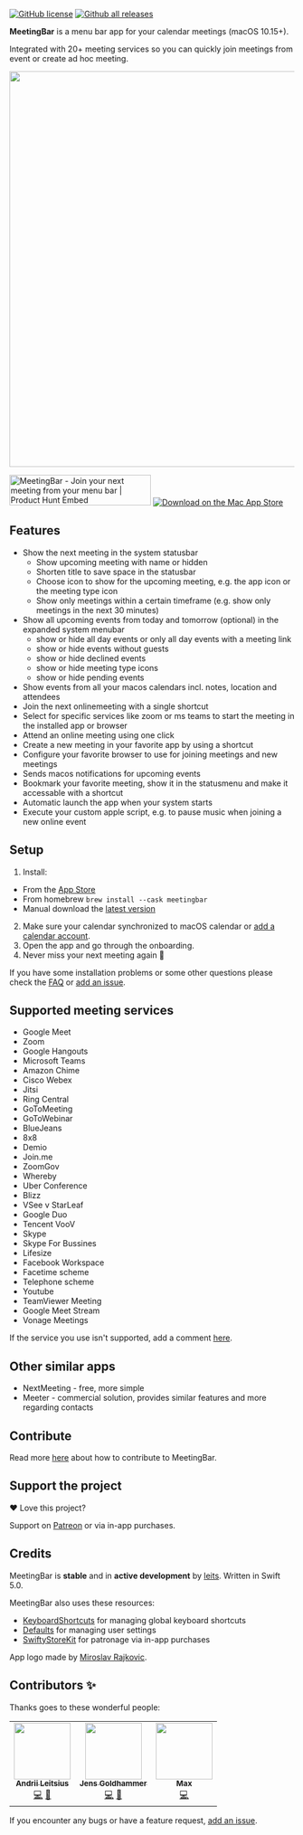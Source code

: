 [![GitHub license](https://img.shields.io/github/license/leits/MeetingBar.svg)](https://github.com/leits/MeetingBar/blob/master/LICENSE)
[![Github all releases](https://img.shields.io/github/downloads/leits/MeetingBar/total.svg)](https://GitHub.com/leits/MeetingBar/releases/)

**MeetingBar** is a menu bar app for your calendar meetings (macOS 10.15+).

Integrated with 20+ meeting services so you can quickly join meetings from event or create ad hoc meeting.

<img src="https://github.com/leits/MeetingBar/blob/master/screenshot.png" width="700">

<a href="https://www.producthunt.com/posts/meetingbar?utm_source=badge-featured&utm_medium=badge&utm_souce=badge-meetingbar" target="_blank"><img src="https://api.producthunt.com/widgets/embed-image/v1/featured.svg?post_id=203807&theme=light" alt="MeetingBar - Join your next meeting from your menu bar | Product Hunt Embed" style="width: 250px; height: 54px;" width="250px" height="54px" /></a>
[![Download on the Mac App Store](mas_badge.png)](https://apps.apple.com/us/app/id1532419400)

## Features

* Show the next meeting in the system statusbar
  * Show upcoming meeting with name or hidden
  * Shorten title to save space in the statusbar
  * Choose icon to show for the upcoming meeting, e.g. the app icon or the meeting type icon
  * Show only meetings within a certain timeframe (e.g. show only meetings in the next 30 minutes)
* Show all upcoming events from today and tomorrow (optional) in the expanded system menubar 
  * show or hide all day events or only all day events with a meeting link
  * show or hide events without guests
  * show or hide declined events
  * show or hide meeting type icons 
  * show or hide pending events
* Show events from all your macos calendars incl. notes, location and attendees
* Join the next onlinemeeting with a single shortcut
* Select for specific services like zoom or ms teams to start the meeting in the installed app or browser
* Attend an online meeting using one click
* Create a new meeting in your favorite app by using a shortcut
* Configure your favorite browser to use for joining meetings and new meetings
* Sends macos notifications for upcoming events
* Bookmark your favorite meeting, show it in the statusmenu and make it accessable with a shortcut
* Automatic launch the app when your system starts 
* Execute your custom apple script, e.g. to pause music when joining a new online event 

## Setup

1. Install:
  * From the [App Store](https://apps.apple.com/us/app/id1532419400)
  * From homebrew `brew install --cask meetingbar`
  * Manual download the [latest version](https://github.com/leits/MeetingBar/releases/latest/download/MeetingBar.dmg)
2. Make sure your calendar synchronized to macOS calendar or [add a calendar account](https://support.apple.com/guide/calendar/add-or-delete-calendar-accounts-icl4308d6701/mac).
3. Open the app and go through the onboarding.
4. Never miss your next meeting again :tada:

If you have some installation problems or some other questions please check the [FAQ](../../wiki/FAQ) or [add an issue](https://github.com/leits/MeetingBar/issues/new).

## Supported meeting services

* Google Meet
* Zoom
* Google Hangouts
* Microsoft Teams
* Amazon Chime
* Cisco Webex
* Jitsi
* Ring Central
* GoToMeeting
* GoToWebinar
* BlueJeans
* 8x8
* Demio
* Join.me
* ZoomGov
* Whereby
* Uber Conference
* Blizz
* VSee
v StarLeaf
* Google Duo
* Tencent VooV
* Skype
* Skype For Bussines
* Lifesize
* Facebook Workspace
* Facetime scheme
* Telephone scheme
* Youtube
* TeamViewer Meeting
* Google Meet Stream
* Vonage Meetings


If the service you use isn't supported, add a comment [here](https://github.com/leits/MeetingBar/discussions/108).


## Other similar apps

* NextMeeting - free, more simple
* Meeter - commercial solution, provides similar features and more regarding contacts

## Contribute

Read more [here](CONTRIBUTING.md) about how to contribute to MeetingBar.

## Support the project

❤️ Love this project?

Support on [Patreon](https://www.patreon.com/meetingbar) or via in-app purchases.

## Credits

MeetingBar is **stable** and in **active development** by [leits](https://github.com/leits). Written in Swift 5.0.

MeetingBar also uses these resources:
* [KeyboardShortcuts](https://github.com/sindresorhus/KeyboardShortcuts) for managing global keyboard shortcuts
* [Defaults](https://github.com/sindresorhus/Defaults) for managing user settings
* [SwiftyStoreKit](https://github.com/bizz84/SwiftyStoreKit) for patronage via in-app purchases

App logo made by [Miroslav Rajkovic](https://www.rajkovic.co/).

## Contributors ✨

Thanks goes to these wonderful people:

<!-- ALL-CONTRIBUTORS-LIST:START - Do not remove or modify this section -->
<!-- prettier-ignore-start -->
<!-- markdownlint-disable -->
<table>
  <tr>
    <td align="center"><a href="https://github.com/leits"><img src="https://avatars.githubusercontent.com/u/12017826?v=4?s=100" width="100px;" alt=""/><br /><sub><b>Andrii Leitsius</b></sub></a><br /><a href="https://github.com/leits/MeetingBar/commits?author=leits" title="Code">💻</a> <a href="#maintenance-leits" title="Maintenance">🚧</a></td>
    <td align="center"><a href="https://github.com/jgoldhammer"><img src="https://avatars.githubusercontent.com/u/3872101?v=4?s=100" width="100px;" alt=""/><br /><sub><b>Jens Goldhammer</b></sub></a><br /><a href="https://github.com/leits/MeetingBar/commits?author=jgoldhammer" title="Code">💻</a> <a href="#maintenance-jgoldhammer" title="Maintenance">🚧</a></td>
    <td align="center"><a href="https://github.com/0bmxa"><img src="https://avatars.githubusercontent.com/u/15385891?v=4?s=100" width="100px;" alt=""/><br /><sub><b>Max</b></sub></a><br /><a href="https://github.com/leits/MeetingBar/commits?author=0bmxa" title="Code">💻</a></td>
  </tr>
</table>

<!-- markdownlint-restore -->
<!-- prettier-ignore-end -->

<!-- ALL-CONTRIBUTORS-LIST:END -->

If you encounter any bugs or have a feature request, [add an issue](https://github.com/leits/MeetingBar/issues/new).
